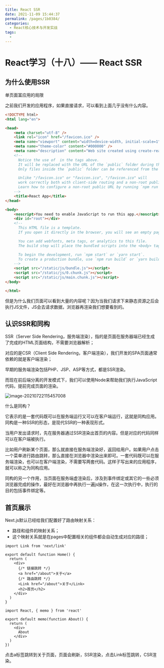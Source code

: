 ```yaml
---
title: React SSR
date: 2021-11-09 15:44:37
permalink: /pages/1b0384/
categories:
  - React核心技术与开发实战
tags:
  - 
---
```

# React学习（十八）—— React SSR

## 为什么使用SSR

单页面富应用的局限

之前我们开发的应用程序，如果直接请求，可以看到上面几乎没有什么内容。

<!--more-->

```html
<!DOCTYPE html>
<html lang="en">

<head>
	<meta charset="utf-8" />
	<link rel="icon" href="/favicon.ico" />
	<meta name="viewport" content="width=device-width, initial-scale=1" />
	<meta name="theme-color" content="#000000" />
	<meta name="description" content="Web site created using create-react-app" />
	<!--
      Notice the use of  in the tags above.
      It will be replaced with the URL of the `public` folder during the build.
      Only files inside the `public` folder can be referenced from the HTML.

      Unlike "/favicon.ico" or "favicon.ico", "/favicon.ico" will
      work correctly both with client-side routing and a non-root public URL.
      Learn how to configure a non-root public URL by running `npm run build`.
    -->
	<title>React App</title>
</head>

<body>
	<noscript>You need to enable JavaScript to run this app.</noscript>
	<div id="root"></div>
	<!--
      This HTML file is a template.
      If you open it directly in the browser, you will see an empty page.

      You can add webfonts, meta tags, or analytics to this file.
      The build step will place the bundled scripts into the <body> tag.

      To begin the development, run `npm start` or `yarn start`.
      To create a production bundle, use `npm run build` or `yarn build`.
    -->
	<script src="/static/js/bundle.js"></script>
	<script src="/static/js/0.chunk.js"></script>
	<script src="/static/js/main.chunk.js"></script>
</body>

</html>
```

但是为什么我们页面可以看到大量的内容呢？因为当我们请求下来静态资源之后会执行JS文件，JS会去请求数据，浏览器再渲染我们想要看到的。

## 认识SSR和同构

SSR（Server Side Rendering，服务端渲染），指的是页面在服务器端已经生成了完成的HTML页面结构，不需要浏览器解析；

对应的是CSR（Client Side Rendering，客户端渲染），我们开发的SPA页面通常依赖的就是客户端渲染；

早期的服务端渲染包括PHP、JSP、ASP等方式，都是SSR渲染。

而现在前后端分离的开发模式下，我们可以使用Node来帮助我们执行JavaScript代码，提前完成页面的渲染。

![image-20210722115457008](https://cdn.jsdelivr.net/gh/ccbeango/blogImages/React/React%E6%A0%B8%E5%BF%83%E6%8A%80%E6%9C%AF%E4%B8%8E%E5%BC%80%E5%8F%91%E5%AE%9E%E8%B7%B545.png)



什么是同构？

它表示的是一套代码既可以在服务端运行又可以在客户端运行，这就是同构应用。同构是一种SSR的形态，是现代SSR的一种表现形式。

当用户发出请求时，先在服务器通过SSR渲染出首页的内容。但是对应的代码同样可以在客户端被执行。

比如用户刷新某个页面，那么就直接在服务端渲染好，返回给用户。如果用户点击一个菜单进行路由跳转，那么直接在浏览器中渲染出来即可。一套代码既可以在服务端渲染，也可以在客户端渲染，不需要写两套代码。这样子写出来的应用程序，就可以称之为同构应用。

同构的另一个作用，当页面在服务端虚渲染后，涉及到事件绑定或其它的一些必须浏览器完成的操作，最好在浏览器中再执行一遍js操作，在这一次执行中，执行的目的包括事件绑定等。

## 首页展示

Next.js默认已经给我们配置好了路由映射关系：

* 路径和组件的映射关系；
* 这个映射关系就是在pages中配置相关的组件都会自动生成对应的路径；

```react
import Link from 'next/link'

export default function Home() {
  return (
    <div>
      {/* 链接跳转 */}
      <a href="/about">关于</a>
      {/* 路由跳转 */}
      <Link href="/about">关于</Link>
      <h2>首页</h2>
    </div>
  )
}

```

```react
import React, { memo } from 'react'

export default memo(function About() {
  return (
    <div>
      About
    </div>
  )
})

```

点击a标签跳转到关于页面，页面会刷新，SSR渲染，点击Link标签跳转，CSR渲染。